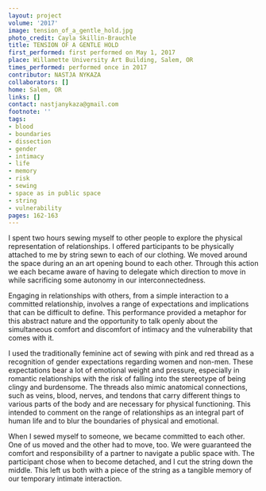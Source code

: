 ```yaml
---
layout: project
volume: '2017'
image: tension_of_a_gentle_hold.jpg
photo_credit: Cayla Skillin-Brauchle
title: TENSION OF A GENTLE HOLD
first_performed: first performed on May 1, 2017
place: Willamette University Art Building, Salem, OR
times_performed: performed once in 2017
contributor: NASTJA NYKAZA
collaborators: []
home: Salem, OR
links: []
contact: nastjanykaza@gmail.com
footnote: ''
tags:
- blood
- boundaries
- dissection
- gender
- intimacy
- life
- memory
- risk
- sewing
- space as in public space
- string
- vulnerability
pages: 162-163
---
```


I spent two hours sewing myself to other people to explore the physical representation of relationships. I offered participants to be physically attached to me by string sewn to each of our clothing. We moved around the space during an an art opening bound to each other. Through this action we each became aware of having to delegate which direction to move in while sacrificing some autonomy in our interconnectedness.

Engaging in relationships with others, from a simple interaction to a committed relationship, involves a range of expectations and implications that can be difficult to define. This performance provided a metaphor for this abstract nature and the opportunity to talk openly about the simultaneous comfort and discomfort of intimacy and the vulnerability that comes with it.

I used the traditionally feminine act of sewing with pink and red thread as a recognition of gender expectations regarding women and non-men. These expectations bear a lot of emotional weight and pressure, especially in romantic relationships with the risk of falling into the stereotype of being clingy and burdensome. The threads also mimic anatomical connections, such as veins, blood, nerves, and tendons that carry different things to various parts of the body and are necessary for physical functioning. This intended to comment on the range of relationships as an integral part of human life and to blur the boundaries of physical and emotional.

When I sewed myself to someone, we became committed to each other. One of us moved and the other had to move, too. We were guaranteed the comfort and responsibility of a partner to navigate a public space with. The participant chose when to become detached, and I cut the string down the middle. This left us both with a piece of the string as a tangible memory of our temporary intimate interaction.
